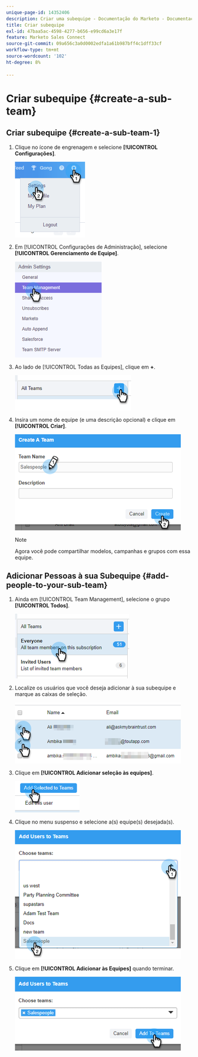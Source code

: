 ```yaml
---
unique-page-id: 14352406
description: Criar uma subequipe - Documentação do Marketo - Documentação do produto
title: Criar subequipe
exl-id: 47baa5ac-4598-4277-b656-e99cd6a3e17f
feature: Marketo Sales Connect
source-git-commit: 09a656c3a0d0002edfa1a61b987bff4c1dff33cf
workflow-type: tm+mt
source-wordcount: '102'
ht-degree: 8%

---
```


# Criar subequipe {#create-a-sub-team}

## Criar subequipe {#create-a-sub-team-1}

1. Clique no ícone de engrenagem e selecione **[!UICONTROL Configurações]**.

   ![](assets/one-1.png)

1. Em [!UICONTROL Configurações de Administração], selecione **[!UICONTROL Gerenciamento de Equipe]**.

   ![](assets/two-1.png)

1. Ao lado de [!UICONTROL Todas as Equipes], clique em **+**.

   ![](assets/three-1.png)

1. Insira um nome de equipe (e uma descrição opcional) e clique em **[!UICONTROL Criar]**.

   ![](assets/four-1.png)

   >[!NOTE]
   >
   >Agora você pode compartilhar modelos, campanhas e grupos com essa equipe.

## Adicionar Pessoas à sua Subequipe {#add-people-to-your-sub-team}

1. Ainda em [!UICONTROL Team Management], selecione o grupo **[!UICONTROL Todos]**.

   ![](assets/five-1.png)

1. Localize os usuários que você deseja adicionar à sua subequipe e marque as caixas de seleção.

   ![](assets/six.png)

1. Clique em **[!UICONTROL Adicionar seleção às equipes]**.

   ![](assets/seven.png)

1. Clique no menu suspenso e selecione a(s) equipe(s) desejada(s).

   ![](assets/eight.png)

1. Clique em **[!UICONTROL Adicionar às Equipes]** quando terminar.

   ![](assets/nine.png)
